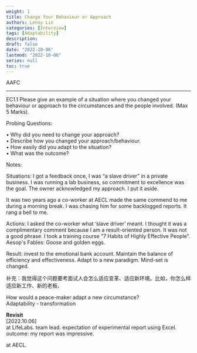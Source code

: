 ```yaml
---
weight: 1
title: Change Your Behaviour or Approach
authors: Lenny Lin
categories: [Interview]
tags: [Adaptability]
description: 
draft: false
date: "2022-10-06"
lastmod: "2022-10-06"
series: null
toc: true
---
```


AAFC

<!--more-->
---


EC1.1	Please give an example of a situation where you changed your behaviour or approach to the circumstances and the people involved. (Max 5 Marks).

Probing Questions:

•	Why did you need to change your approach?  
•	Describe how you changed your approach/behaviour.   
•	How easily did you adapt to the situation?   
•	What was the outcome?  

Notes:


Situations: I got a feedback once, I was “a slave driver” in a private business.  I was running a lab business, so commitment to excellence was the goal.  The owner acknowledged my approach.  I put it aside.  

It was two years ago a co-worker at AECL made the same commend to me during a morning break.  I was chasing him for some backlogged reports.  It rang a bell to me.  

Actions: I asked the co-worker what ‘slave driver’ meant. I thought it was a complimentary comment because I am a result-oriented person.  It was not a good phrase.
I took a training course “7 Habits of Highly Effective People”. Aesop's Fables: Goose and golden eggs.

Result: invest to the emotional bank account. Maintain the balance of efficiency and effectiveness.
Adapt to a new paradigm. Mind-set is changed.


补充：我觉得这个问题要考面试人会怎么适应变革、适应新环境。比如，你怎么样适应新工作、新的老板、

How would a peace-maker adapt a new circumstance?  
Adaptability - transformation  

**Revisit**  
[2022.10.06]  
at LifeLabs.  team lead. expectation of experimental report using Excel.  outcome: my report was impressive.  

at AECL. 



